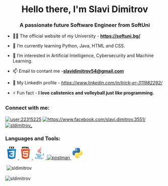 <h1 align="center">Hello there, I'm Slavi Dimitrov</h1>

<h3 align="center">A passionate future Software Engineer from SoftUni</h3>

- 👨‍💻 The official website of my University - **https://softuni.bg/**

- 🌱 I’m currently learning Python, Java, HTML and CSS.

- 👀 I’m interested in Artificial Intelligence, Cybersecurity and Machine Learning.
  
- 📫 Email to contant me -**slavidimitrov54@gmail.com**
- 📱 My Linkedln profile - *https://www.linkedin.com/in/trick-er-311982292/*

- ⚡ Fun fact - **I love calistenics and volleyball just like programming.**


<h3 align="left">Connect with me:</h3>
<p align="left">
<a href="https://stackoverflow.com/users/user:22315225" target="blank"><img align="center" src="https://raw.githubusercontent.com/rahuldkjain/github-profile-readme-generator/master/src/images/icons/Social/stack-overflow.svg" alt="user:22315225" height="30" width="40" /></a>
<a href="https://www.facebook.com/slavi.dimitrov.3551/" target="blank"><img align="center" src="https://raw.githubusercontent.com/rahuldkjain/github-profile-readme-generator/master/src/images/icons/Social/facebook.svg" alt="https://www.facebook.com/slavi.dimitrov.3551/" height="30" width="40" /></a>
<a href="https://instagram.com/sldimitrov_" target="blank"><img align="center" src="https://raw.githubusercontent.com/rahuldkjain/github-profile-readme-generator/master/src/images/icons/Social/instagram.svg" alt="sldimitrov_" height="30" width="40" /></a>
</p>

<h3 align="left">Languages and Tools:</h3>
<p align="left"> <a href="https://www.w3schools.com/css/" target="_blank" rel="noreferrer"> <img src="https://raw.githubusercontent.com/devicons/devicon/master/icons/css3/css3-original-wordmark.svg" alt="css3" width="40" height="40"/> </a> <a href="https://www.w3.org/html/" target="_blank" rel="noreferrer"> <img src="https://raw.githubusercontent.com/devicons/devicon/master/icons/html5/html5-original-wordmark.svg" alt="html5" width="40" height="40"/> </a> <a href="https://www.java.com" target="_blank" rel="noreferrer"> <img src="https://raw.githubusercontent.com/devicons/devicon/master/icons/java/java-original.svg" alt="java" width="40" height="40"/> </a> <a href="https://postman.com" target="_blank" rel="noreferrer"> <img src="https://www.vectorlogo.zone/logos/getpostman/getpostman-icon.svg" alt="postman" width="40" height="40"/> </a> <a href="https://www.python.org" target="_blank" rel="noreferrer"> <img src="https://raw.githubusercontent.com/devicons/devicon/master/icons/python/python-original.svg" alt="python" width="40" height="40"/> </a> </p>

<p>&nbsp;<img align="center" src="https://github-readme-stats.vercel.app/api?username=sldimitrov&show_icons=true&locale=en" alt="sldimitrov" /></p>

<p><img align="center" src="https://github-readme-streak-stats.herokuapp.com/?user=sldimitrov&" alt="sldimitrov" /></p>
